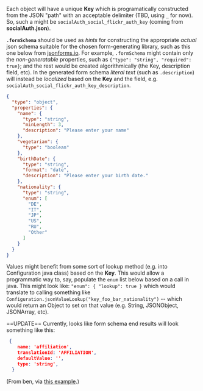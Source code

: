
Each object will have a unique **Key** which is programatically constructed from the JSON "path" with an acceptable
delimiter (TBD, using `_` for now).  So, such a might be `socialAuth_social_flickr_auth_key` (coming from **socialAuth.json**).

**`.formSchema`** should be used as _hints_ for constructing the appropriate _actual_ json schema suitable for the
chosen form-generating library, such as this one below from [jsonforms.io](https://jsonforms.io/examples/categorization).
For example, `.formSchema` might contain only the _non-generatable_ properties, such as `{"type": "string", "required": true}`; and the rest
would be created algorithmically (the Key, description field, etc).
In the generated form schema _literal text_ (such as `.description`)
will instead be _localized_ based on the **Key** and the field, e.g. `socialAuth_social_flickr_auth_key_description`.


```json
{
  "type": "object",
  "properties": {
    "name": {
      "type": "string",
      "minLength": 3,
      "description": "Please enter your name"
    },
    "vegetarian": {
      "type": "boolean"
    },
    "birthDate": {
      "type": "string",
      "format": "date",
      "description": "Please enter your birth date."
    },
    "nationality": {
      "type": "string",
      "enum": [
        "DE",
        "IT",
        "JP",
        "US",
        "RU",
        "Other"
      ]
    }
  }
}
```

Values might benefit from some sort of lookup method (e.g. into Configuration java class) based on the **Key**.  This would allow a
programmatic way to, say, populate the `enum` list below based on a call in java.
This might look like: `"enum": { "lookup": true }` which would translate to calling something like `Configuration.jsonValueLookup("key_foo_bar_nationality")` --
which would return an Object to set on that value (e.g. String, JSONObject, JSONArray, etc).

==UPDATE==
Currently, looks like form schema end results will look something like this:
```json
 {
    name: 'affiliation',
    translationId: 'AFFILIATION',
    defaultValue: '',
    type: 'string',
  }
```
(From ben, via [this example](https://github.com/WildbookOrg/wildbook-frontend/blob/master/src/constants/userSchema.js).)
